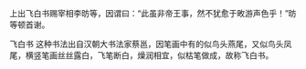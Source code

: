 上出飞白书赐宰相李昉等，因谓曰：“此虽非帝王事，然不犹愈于畋游声色乎！”昉等顿首谢。



飞白书 这种书法出自汉朝大书法家蔡邕，因笔画中有的似鸟头燕尾，又似鸟头凤尾，横竖笔画丝丝露白，飞笔断白，燥润相宜，似枯笔做成，故称飞白书。